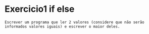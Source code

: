 # Exercicio1 if else

    Escrever um programa que ler 2 valores (considere que não serão informados valores iguais) e escrever o maior deles.


